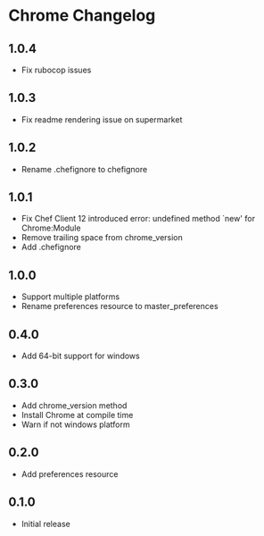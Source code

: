 # Chrome Changelog

## 1.0.4

- Fix rubocop issues

## 1.0.3

- Fix readme rendering issue on supermarket

## 1.0.2

- Rename .chefignore to chefignore

## 1.0.1

- Fix Chef Client 12 introduced error: undefined method `new' for Chrome:Module
- Remove trailing space from chrome_version
- Add .chefignore

## 1.0.0

- Support multiple platforms
- Rename preferences resource to master_preferences

## 0.4.0

- Add 64-bit support for windows

## 0.3.0

- Add chrome_version method
- Install Chrome at compile time
- Warn if not windows platform

## 0.2.0

- Add preferences resource

## 0.1.0

- Initial release
